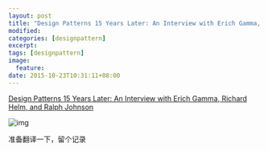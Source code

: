 ```yaml
---
layout: post
title: "Design Patterns 15 Years Later: An Interview with Erich Gamma, Richard Helm, and Ralph Johnson"
modified:
categories: [designpattern]
excerpt:
tags: [designpattern]
image:
  feature:
date: 2015-10-23T10:31:11+08:00
---
```


[Design Patterns 15 Years Later: An Interview with Erich Gamma, Richard Helm, and Ralph Johnson](http://www.informit.com/articles/article.aspx?p=1404056)

![img](figure1-1.bmp)


准备翻译一下，留个记录
